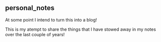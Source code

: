 ## personal_notes

At some point I intend to turn this into a blog!

This is my atempt to share the things that I have stowed away in my notes over the last couple of years!
